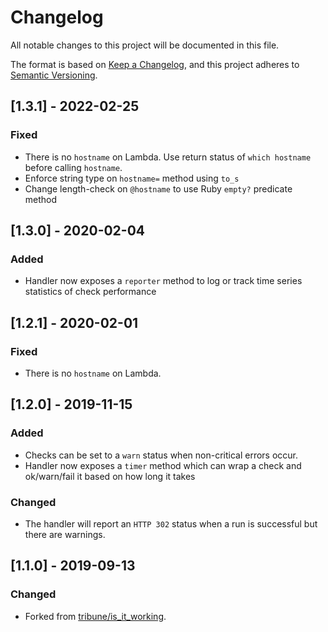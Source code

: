 # Changelog

All notable changes to this project will be documented in this file.

The format is based on [Keep a Changelog](https://keepachangelog.com/en/1.0.0/),
and this project adheres to [Semantic Versioning](https://semver.org/spec/v2.0.0.html).


## [1.3.1] - 2022-02-25

### Fixed

- There is no `hostname` on Lambda. Use return status of `which hostname` before calling `hostname`.
- Enforce string type on `hostname=` method using `to_s`
- Change length-check on `@hostname` to use Ruby `empty?` predicate method

## [1.3.0] - 2020-02-04

### Added

- Handler now exposes a `reporter` method to log or track time series statistics of check performance

## [1.2.1] - 2020-02-01

### Fixed

- There is no `hostname` on Lambda.

## [1.2.0] - 2019-11-15

### Added

- Checks can be set to a `warn` status when non-critical errors occur.
- Handler now exposes a `timer` method which can wrap a check and ok/warn/fail it based on how long it takes

### Changed

- The handler will report an `HTTP 302` status when a run is successful but there are warnings.

## [1.1.0] - 2019-09-13

### Changed

- Forked from [tribune/is_it_working](https://github.com/tribune/is_it_working).
